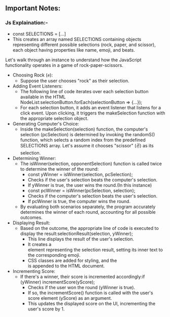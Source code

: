 ## Important Notes:

### Js Explaination:-
- const SELECTIONS = [...]
- This creates an array named SELECTIONS containing objects representing different possible selections (rock, paper, and scissor), each object having properties like name, emoji, and beats.

Let's walk through an instance to understand how the JavaScript functionality operates in a game of rock-paper-scissors.
* Choosing Rock (✊):
    * Suppose the user chooses "rock" as their selection.
* Adding Event Listeners:
    * The following line of code iterates over each selection button available in the HTML NodeList:selectionButton.forEach(selectionButton => {...});   
    * For each selection button, it adds an event listener that listens for a click event. Upon clicking, it triggers the makeSelection function with the appropriate selection object.
* Generating Computer's Choice:
    * Inside the makeSelection(selection) function, the computer's selection (pcSelection) is determined by invoking the randomS() function, which selects a random index from the predefined SELECTIONS array. Let's assume it chooses "scissor" (✌️) as its selection.
* Determining Winner:
    * The isWinner(selection, opponentSelection) function is called twice to determine the winner of the round:
        * const yWinner = isWinner(selection, pcSelection);
        * Checks if the user's selection beats the computer's selection.
        * If yWinner is true, the user wins the round.(In this instance)
        * const pcWinner = isWinner(pcSelection, selection);
        * Checks if the computer's selection beats the user's selection.
        * If pcWinner is true, the computer wins the round.
    * By evaluating both scenarios separately, the program accurately determines the winner of each round, accounting for all possible outcomes.
* Displaying Result:
    * Based on the outcome, the appropriate line of code is executed to display the result:selectionResult(selection, yWinner);   
        * This line displays the result of the user's selection.
        * It creates a <div> element representing the selection result, setting its inner text to the corresponding emoji.
        * CSS classes are added for styling, and the <div> is appended to the HTML document.
* Incrementing Score:
    * If there's a winner, their score is incremented accordingly:if (yWinner) incrementScore(yScore);   
        * Checks if the user won the round (yWinner is true).
        * If so, the incrementScore() function is called with the user's score element (yScore) as an argument.
        * This updates the displayed score on the UI, incrementing the user's score by 1.




